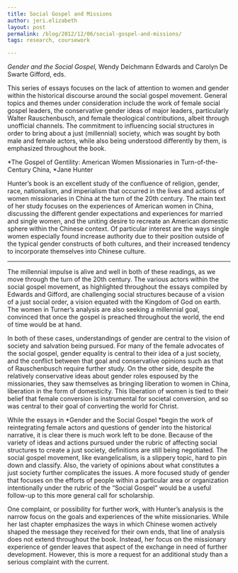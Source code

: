 ```yaml
---
title: Social Gospel and Missions
author: jeri.elizabeth
layout: post
permalink: /blog/2012/12/06/social-gospel-and-missions/
tags: research, coursework

---
```

*Gender and the Social Gospel,* Wendy Deichmann Edwards and Carolyn De Swarte Gifford, eds.

This series of essays focuses on the lack of attention to women and gender within the historical discourse around the social gospel movement. General topics and themes under consideration include the work of female social gospel leaders, the conservative gender ideas of major leaders, particularly Walter Rauschenbusch, and female theological contributions, albeit through unofficial channels. The commitment to influencing social structures in order to bring about a just (millennial) society, which was sought by both male and female actors, while also being understood differently by them, is emphasized throughout the book.

*The Gospel of Gentility: American Women Missionaries in Turn-of-the-Century China, *Jane Hunter

Hunter&#8217;s book is an excellent study of the confluence of religion, gender, race, nationalism, and imperialism that occurred in the lives and actions of women missionaries in China at the turn of the 20th century. The main text of her study focuses on the experiences of American women in China, discussing the different gender expectations and experiences for married and single women, and the uniting desire to recreate an American domestic sphere within the Chinese context. Of particular interest are the ways single women especially found increase authority due to their position outside of the typical gender constructs of both cultures, and their increased tendency to incorporate themselves into Chinese culture.

* * *

The millennial impulse is alive and well in both of these readings, as we move through the turn of the 20th century. The various actors within the social gospel movement, as highlighted throughout the essays compiled by Edwards and Gifford, are challenging social structures because of a vision of a just social order, a vision equated with the Kingdom of God on earth. The women in Turner&#8217;s analysis are also seeking a millennial goal, convinced that once the gospel is preached throughout the world, the end of time would be at hand.

In both of these cases, understandings of gender are central to the vision of society and salvation being pursued. For many of the female advocates of the social gospel, gender equality is central to their idea of a just society, and the conflict between that goal and conservative opinions such as that of Rauschenbusch require further study. On the other side, despite the relatively conservative ideas about gender roles espoused by the missionaries, they saw themselves as bringing liberation to women in China, liberation in the form of domesticity. This liberation of women is tied to their belief that female conversion is instrumental for societal conversion, and so was central to their goal of converting the world for Christ.

While the essays in *Gender and the Social Gospel *begin the work of reintegrating female actors and questions of gender into the historical narrative, it is clear there is much work left to be done. Because of the variety of ideas and actions pursued under the rubric of affecting social structures to create a just society, definitions are still being negotiated. The social gospel movement, like evangelicalism, is a slippery topic, hard to pin down and classify. Also, the variety of opinions about what constitutes a just society further complicates the issues. A more focused study of gender that focuses on the efforts of people within a particular area or organization intentionally under the rubric of the &#8220;Social Gospel&#8221; would be a useful follow-up to this more general call for scholarship.

One complaint, or possibility for further work, with Hunter&#8217;s analysis is the narrow focus on the goals and experiences of the white missionaries. While her last chapter emphasizes the ways in which Chinese women actively shaped the message they received for their own ends, that line of analysis does not extend throughout the book. Instead, her focus on the missionary experience of gender leaves that aspect of the exchange in need of further development. However, this is more a request for an additional study than a serious complaint with the current.